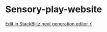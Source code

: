 # Sensory-play-website

[Edit in StackBlitz next generation editor ⚡️](https://stackblitz.com/~/github.com/bhavagna-shreya/Sensory-play-website)